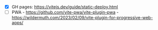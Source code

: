 - [x] GH pages: https://vitejs.dev/guide/static-deploy.html
- [ ] PWA 
      - https://github.com/vite-pwa/vite-plugin-pwa
      - https://wildermuth.com/2023/02/09/vite-plugin-for-progressive-web-apps/
